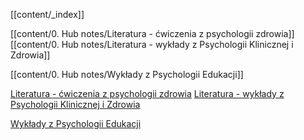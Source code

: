[[content/_index]]

[[content/0. Hub notes/Literatura - ćwiczenia z psychologii zdrowia]]
[[content/0. Hub notes/Literatura - wykłady z Psychologii Klinicznej i Zdrowia]]

[[content/0. Hub notes/Wykłady z Psychologii Edukacji]]

[Literatura - ćwiczenia z psychologii zdrowia](content/0.%20Hub%20notes/Literatura%20-%20ćwiczenia%20z%20psychologii%20zdrowia.md)
[Literatura - wykłady z Psychologii Klinicznej i Zdrowia](content/0.%20Hub%20notes/Literatura%20-%20wykłady%20z%20Psychologii%20Klinicznej%20i%20Zdrowia.md)

[Wykłady z Psychologii Edukacji](content/0.%20Hub%20notes/Wykłady%20z%20Psychologii%20Edukacji.md)
